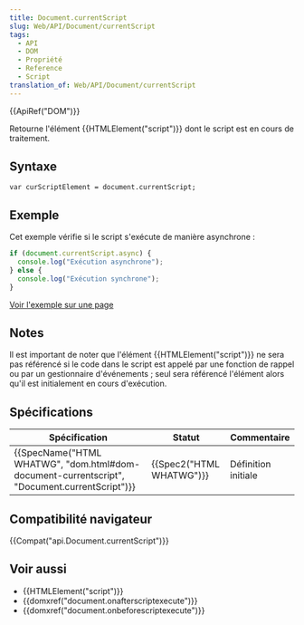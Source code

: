 ```yaml
---
title: Document.currentScript
slug: Web/API/Document/currentScript
tags:
  - API
  - DOM
  - Propriété
  - Reference
  - Script
translation_of: Web/API/Document/currentScript
---
```

{{ApiRef("DOM")}}

Retourne l'élément {{HTMLElement("script")}} dont le script est en cours de traitement.

## Syntaxe

    var curScriptElement = document.currentScript;

## Exemple

Cet exemple vérifie si le script s'exécute de manière asynchrone :

```js
if (document.currentScript.async) {
  console.log("Exécution asynchrone");
} else {
  console.log("Exécution synchrone");
}
```

[Voir l'exemple sur une page](/samples/html/currentScript.html)

## Notes

Il est important de noter que l'élément {{HTMLElement("script")}} ne sera pas référencé si le code dans le script est appelé par une fonction de rappel ou par un gestionnaire d'événements ; seul sera référencé l'élément alors qu'il est initialement en cours d'exécution.

## Spécifications

| Spécification                                                                                                                | Statut                           | Commentaire         |
| ---------------------------------------------------------------------------------------------------------------------------- | -------------------------------- | ------------------- |
| {{SpecName("HTML WHATWG", "dom.html#dom-document-currentscript", "Document.currentScript")}} | {{Spec2("HTML WHATWG")}} | Définition initiale |

## Compatibilité navigateur

{{Compat("api.Document.currentScript")}}

## Voir aussi

- {{HTMLElement("script")}}
- {{domxref("document.onafterscriptexecute")}}
- {{domxref("document.onbeforescriptexecute")}}
